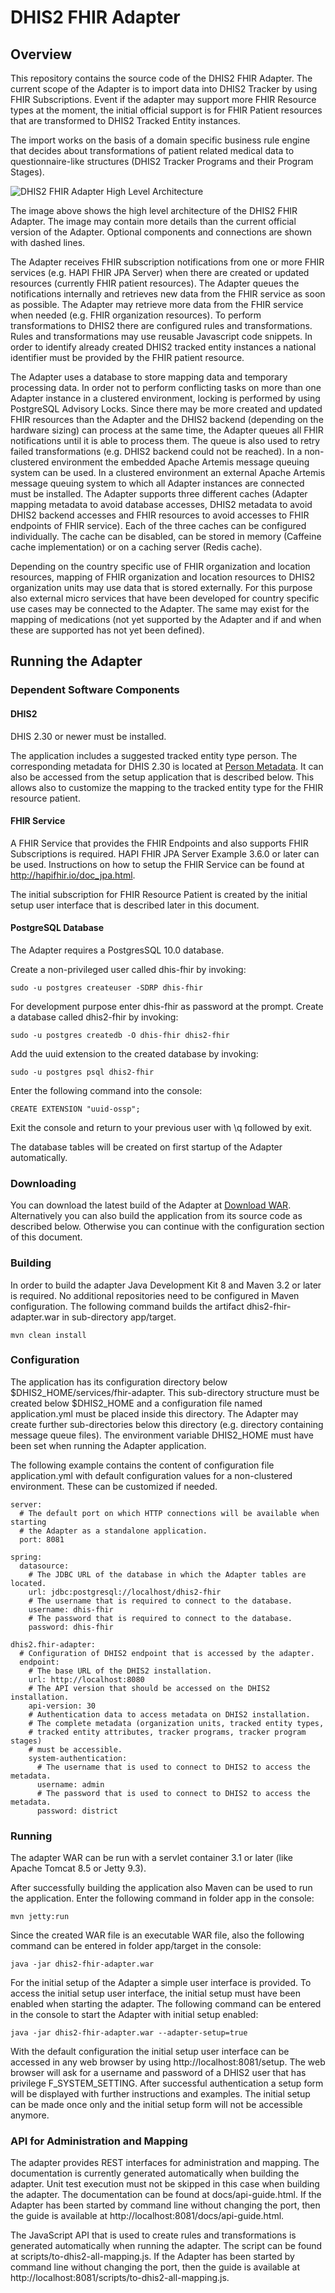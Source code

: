 # DHIS2 FHIR Adapter
## Overview
This repository contains the source code of the DHIS2 FHIR Adapter. The current scope of the Adapter is to import data into DHIS2 Tracker by using FHIR Subscriptions. Event if the adapter may support more FHIR Resource types at the moment, the initial 
 official support is for FHIR Patient resources that are transformed to DHIS2 Tracked Entity instances.
 
The import works on the basis of a domain specific business rule engine that decides about transformations of patient related medical data to questionnaire-like structures (DHIS2 Tracker Programs and their Program Stages). 

![DHIS2 FHIR Adapter High Level Architecture](docs/images/DHIS2_FHIR_Adapter_High_Level_Architecture.png "DHIS2 FHIR Adapter High Level Architecture")

The image above shows the high level architecture of the DHIS2 FHIR Adapter. The image may contain more details than the current official version of the Adapter. Optional components and connections are shown with dashed lines.

The Adapter receives FHIR subscription notifications from one or more FHIR services (e.g. HAPI FHIR JPA Server) when there are created or updated resources (currently FHIR patient resources). The Adapter queues the notifications internally and retrieves new 
 data from the FHIR service as soon as possible. The Adapter may retrieve more data from the FHIR service when needed (e.g. FHIR organization resources). To perform transformations to DHIS2 there are configured rules and transformations. Rules and 
 transformations may use reusable Javascript code snippets. In order to identify already created DHIS2 tracked entity instances a national identifier must be provided by the FHIR patient resource.
 
The Adapter uses a database to store mapping data and temporary processing data. In order not to perform conflicting tasks on more than one Adapter instance in a clustered environment, locking is performed by using PostgreSQL Advisory Locks. Since there may
 be more created and updated FHIR resources than the Adapter and the DHIS2 backend (depending on the hardware sizing) can process at the same time, the Adapter queues all FHIR notifications until it is able to process them. The queue is also used to retry 
 failed transformations (e.g. DHIS2 backend could not be reached). In a non-clustered environment the embedded Apache Artemis message queuing system can be used. In a clustered environment an external Apache Artemis message queuing system to which all Adapter 
 instances are connected must be installed. The Adapter supports three different caches (Adapter mapping metadata to avoid database accesses, DHIS2 metadata to avoid DHIS2 backend accesses and FHIR resources to avoid accesses to FHIR endpoints of FHIR 
 service). Each of the three caches can be configured individually. The cache can be disabled, can be stored in memory (Caffeine cache implementation) or on a caching server (Redis cache).

Depending on the country specific use of FHIR organization and location resources, mapping of FHIR organization and location resources to DHIS2 organization units may use data that is stored externally. For this purpose also external micro services that 
 have been developed for country specific use cases may be connected to the Adapter. The same may exist for the mapping of medications (not yet supported by the Adapter and if and when these are supported has not yet been defined).      
     
## Running the Adapter
### Dependent Software Components
#### DHIS2
DHIS 2.30 or newer must be installed.  

The application includes a suggested tracked entity type person. The corresponding metadata for DHIS 2.30 is located at [Person Metadata](fhir/src/main/resources/static/dhis/metadata/person-metadata.json). It can also be accessed from the setup application
 that is described below. This allows also to customize the mapping to the tracked entity type for the FHIR resource patient. 

#### FHIR Service
A FHIR Service that provides the FHIR Endpoints and also supports FHIR Subscriptions is required. HAPI FHIR JPA Server Example 3.6.0 or later can be used. Instructions on how to setup the FHIR Service can be found at http://hapifhir.io/doc_jpa.html.

The initial subscription for FHIR Resource Patient is created by the initial setup user interface that is described later in this document. 
                               
#### PostgreSQL Database
The Adapter requires a PostgresSQL 10.0 database. 

Create a non-privileged user called dhis-fhir by invoking:

    sudo -u postgres createuser -SDRP dhis-fhir                  

For development purpose enter dhis-fhir as password at the prompt. Create a database called dhis2-fhir by invoking:

    sudo -u postgres createdb -O dhis-fhir dhis2-fhir
    
Add the uuid extension to the created database by invoking:

    sudo -u postgres psql dhis2-fhir
    
Enter the following command into the console:

    CREATE EXTENSION "uuid-ossp";    
    
Exit the console and return to your previous user with \q followed by exit.

The database tables will be created on first startup of the Adapter automatically.    

### Downloading
You can download the latest build of the Adapter at [Download WAR](https://s3-eu-west-1.amazonaws.com/releases.dhis2.org/fhir/dhis2-fhir-adapter.war). Alternatively you can also build the application from its source code as described below. Otherwise you 
can continue with the configuration section of this document.

### Building
In order to build the adapter Java Development Kit 8 and Maven 3.2 or later is required. No additional repositories need to be configured in Maven configuration. The following command builds the artifact dhis2-fhir-adapter.war in sub-directory app/target.

    mvn clean install

### Configuration
The application has its configuration directory below $DHIS2_HOME/services/fhir-adapter. This sub-directory structure must be created below $DHIS2_HOME and a configuration file named application.yml must be placed inside this directory. The Adapter may create 
 further sub-directories below this directory (e.g. directory containing message queue files). The environment variable DHIS2_HOME must have been set when running the Adapter application.

The following example contains the content of configuration file application.yml with default configuration values for a non-clustered environment. These can be customized if needed.

    server:
      # The default port on which HTTP connections will be available when starting
      # the Adapter as a standalone application.
      port: 8081

    spring:
      datasource:
        # The JDBC URL of the database in which the Adapter tables are located.
        url: jdbc:postgresql://localhost/dhis2-fhir
        # The username that is required to connect to the database.
        username: dhis-fhir
        # The password that is required to connect to the database.
        password: dhis-fhir
    
    dhis2.fhir-adapter:
      # Configuration of DHIS2 endpoint that is accessed by the adapter.
      endpoint:
        # The base URL of the DHIS2 installation.
        url: http://localhost:8080
        # The API version that should be accessed on the DHIS2 installation.
        api-version: 30
        # Authentication data to access metadata on DHIS2 installation.
        # The complete metadata (organization units, tracked entity types, 
        # tracked entity attributes, tracker programs, tracker program stages) 
        # must be accessible.
        system-authentication:
          # The username that is used to connect to DHIS2 to access the metadata.
          username: admin
          # The password that is used to connect to DHIS2 to access the metadata.
          password: district

### Running
The adapter WAR can be run with a servlet container 3.1 or later (like Apache Tomcat 8.5 or Jetty 9.3). 

After successfully building the application also Maven can be used to run the application. Enter the following command in folder app in the console:

    mvn jetty:run
    
Since the created WAR file is an executable WAR file, also the following command can be entered in folder app/target in the console:

    java -jar dhis2-fhir-adapter.war    

For the initial setup of the Adapter a simple user interface is provided. To access the initial setup user interface, the initial setup must have been enabled when starting the adapter. The following command can be entered in the console to start the 
 Adapter with initial setup enabled:
 
    java -jar dhis2-fhir-adapter.war --adapter-setup=true
    
With the default configuration the initial setup user interface can be accessed in any web browser by using http://localhost:8081/setup. The web browser will ask for a username and password of a DHIS2 user that has privilege F_SYSTEM_SETTING. After 
 successful authentication a setup form will be displayed with further instructions and examples. The initial setup can be made once only and the initial setup form will not be accessible anymore. 

### API for Administration and Mapping
The adapter provides REST interfaces for administration and mapping. The documentation is currently generated automatically when building the adapter. Unit test execution must not be skipped in this case when building the adapter. The documentation can be 
 found at docs/api-guide.html. If the Adapter has been started by command line without changing the port, then the guide is available at http://localhost:8081/docs/api-guide.html.
 
The JavaScript API that is used to create rules and transformations is generated automatically when running the adapter. The script can be 
 found at scripts/to-dhis2-all-mapping.js. If the Adapter has been started by command line without changing the port, then the guide is available at http://localhost:8081/scripts/to-dhis2-all-mapping.js.
    